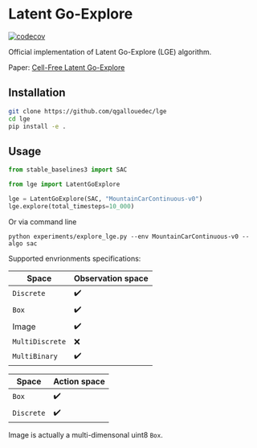 # Latent Go-Explore


[![codecov](https://codecov.io/gh/qgallouedec/go-explore/branch/main/graph/badge.svg?token=f0yjhgL1nj)](https://codecov.io/gh/qgallouedec/go-explore)

Official implementation of Latent Go-Explore (LGE) algorithm.

Paper: [Cell-Free Latent Go-Explore](https://arxiv.org/abs/2208.14928)


## Installation

```bash
git clone https://github.com/qgallouedec/lge
cd lge
pip install -e .
```

## Usage


```python
from stable_baselines3 import SAC

from lge import LatentGoExplore

lge = LatentGoExplore(SAC, "MountainCarContinuous-v0")
lge.explore(total_timesteps=10_000)
```

Or via command line

```shell
python experiments/explore_lge.py --env MountainCarContinuous-v0 --algo sac
```

Supported envrionments specifications:

| Space           | Observation space  |
| --------------- | ------------------ |
| `Discrete`      | :heavy_check_mark: |
| `Box`           | :heavy_check_mark: |
| Image           | :heavy_check_mark: |
| `MultiDiscrete` | :x:                |
| `MultiBinary`   | :heavy_check_mark: |

| Space      | Action space       |
| ---------- | ------------------ |
| `Box`      | :heavy_check_mark: |
| `Discrete` | :heavy_check_mark: |


Image is actually a multi-dimensonal uint8 `Box`.
